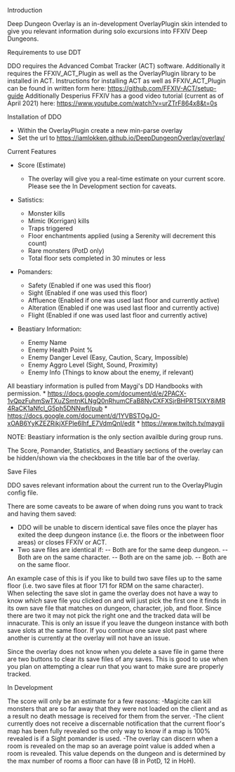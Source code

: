Introduction

Deep Dungeon Overlay is an in-development OverlayPlugin skin intended to give you relevant information during solo excursions into FFXIV Deep Dungeons.

Requirements to use DDT

DDO requires the Advanced Combat Tracker (ACT) software.  Additionally it requires the FFXIV_ACT_Plugin as well as the OverlayPlugin library to be installed in ACT.
Instructions for installing ACT as well as FFXIV_ACT_Plugin can be found in written form here: https://github.com/FFXIV-ACT/setup-guide
Additionally Desperius FFXIV has a good video tutorial (current as of April 2021) here: https://www.youtube.com/watch?v=urZTrF864x8&t=0s

Installation of DDO

- Within the OverlayPlugin create a new min-parse overlay
- Set the url to https://iamlokken.github.io/DeepDungeonOverlay/overlay/

Current Features

* Score (Estimate)
	* The overlay will give you a real-time estimate on your current score.  Please see the In Development section for caveats.

* Satistics:
	* Monster kills
	* Mimic (Korrigan) kills
	* Traps triggered 
	* Floor enchantments applied (using a Serenity will decrement this count)
	* Rare monsters (PotD only)
	* Total floor sets completed in 30 minutes or less

* Pomanders:
	* Safety (Enabled if one was used this floor)
	* Sight (Enabled if one was used this floor)
	* Affluence (Enabled if one was used last floor and currently active)
	* Alteration (Enabled if one was used last floor and currently active)
	* Flight (Enabled if one was used last floor and currently active)

* Beastiary Information:
	* Enemy Name
	* Enemy Health Point %
	* Enemy Danger Level (Easy, Caution, Scary, Impossible)
	* Enemy Aggro Level (Sight, Sound, Proximity)
	* Enemy Info (Things to know about the enemy, if relevant)

All beastiary information is pulled from Maygi's DD Handbooks with permission.
	* https://docs.google.com/document/d/e/2PACX-1vQpzFuhmSwTXuZSmtnKLNgQ0nRhumCFaB8NvCXFXSjrBHPRT5lXY8jMR4RaCK1aNfcl_G5ph5DNNwfl/pub
	* https://docs.google.com/document/d/1YVBSTOgJO-xOAB6YyKZEZRikjXFPle6Ihf_E7VdmQnI/edit
	* https://www.twitch.tv/maygii

NOTE: Beastiary information is the only section availble during group runs.

The Score, Pomander, Statistics, and Beastiary sections of the overlay can be hidden/shown via the checkboxes in the title bar of the overlay.

Save Files

DDO saves relevant information about the current run to the OverlayPlugin config file.

There are some caveats to be aware of when doing runs you want to track and having them saved:
- DDO will be unable to discern identical save files once the player has exited the deep dungeon instance (i.e. the floors or the inbetween floor areas) or closes FFXIV or ACT.
- Two save files are identical if:
-- Both are for the same deep dungeon.
-- Both are on the same character.
-- Both are on the same job. 
-- Both are on the same floor.

An example case of this is if you like to build two save files up to the same floor (i.e. two save files at floor 171 for RDM on the same character).  
When selecting the save slot in game the overlay does not have a way to know _which_ save file you clicked on and will just pick the first one it finds in its own save file that matches on dungeon, character, job, and floor.  Since there are two it may not pick the right one and the tracked data will be innacurate.
This is only an issue if you leave the dungeon instance with both save slots at the same floor.  If you continue one save slot past where another is currently at the overlay will not have an issue.

Since the overlay does not know when you delete a save file in game there are two buttons to clear its save files of any saves.  This is good to use when you plan on attempting a clear run that you want to make sure are properly tracked.

In Development

The score will only be an estimate for a few reasons:
-Magicite can kill monsters that are so far away that they were not loaded on the client and as a result no death message is received for them from the server.
-The client currently does not receive a discernable notification that the current floor's map has been fully revealed so the only way to know if a map is 100% revealed is if a Sight pomander is used.
-The overlay can discern when a room is revealed on the map so an average point value is added when a room is revealed.  This value depends on the dungeon and is determined by the max number of rooms a floor can have (8 in PotD, 12 in HoH).



